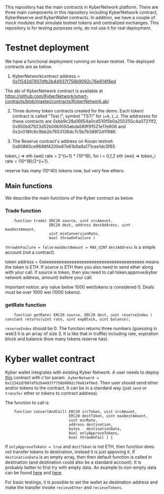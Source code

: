 This repository has the main contracts in KyberNetwork platform. There are three main components in this repository including  KyberNetwork contract, KyberReserve and KyberWallet contracts. In addition, we have a couple of mock modules that simulate testnet tokens and centralized exchanges.
This repository is for testing purposes only,  do not use it for real deployment.

# Testnet deployment

We have a functional deployment running on kovan testnet. The deployed contracts are as below.

1. KyberNetworkcontract address = [0x11542d7807dfb2b44937f756b9092c76e814f8ed](https://kovan.etherscan.io/address/0x11542d7807dfb2b44937f756b9092c76e814f8ed)

The abi of KyberNetwork contract is available at https://github.com/KyberNetwork/smart-contracts/blob/master/contracts/KyberNetwork.abi

2. Three dummy token contracts created for the demo. Each token/ contract is called "Test i", symbol "TSTi" for `i=0,1,2`.
The addresses for these contracts are 0xbb9c28a16654a0cd510f5b0a250255c4a07211f2, 0x950b87923d52b09b1050abda589f91521e17e606 and 0x2c018fc6c9bb2b7653136dc7c5b7b588f2d11986.

3. The Reserve contract's address on Kovan testnet: 0x60860ce9688f4200e87e61b9a9a171cee1dc5f65


token_i => eth (wei) rate = 2^{i+1} * (10^18), for i = 0,1,2
eth (wei) => token_i rate = (10^18)/2^{i+1}.

reserve has many (10^40) tokens now, but very few ethers.

## Main functions
We describe the main functions of the Kyber contract as below.
### Trade function
```
    function trade( ERC20 source, uint srcAmount,
                    ERC20 dest, address destAddress, uint maxDestAmount,
                    uint minConversionRate,
                    bool throwOnFailure )
```

`throwOnFailure = false`
`maxDestAmount = MAX_UINT`
`destAddress` is a simple account (not a contract).


token address = 0xeeeeeeeeeeeeeeeeeeeeeeeeeeeeeeeeeeeeeeee means the token is ETH.
If source is ETH then you also need to send ether along with your call.
If source is token, then you need to call token.approve(kyber network address, amount) before your call.

Important notice: any value below 1000 wei/tokens is considered 0. Deals must be over 1000 wei (1000 tokens).

### getRate function
```
    function getRate( ERC20 source, ERC20 dest, uint reserveIndex ) constant returns(uint rate, uint expBlock, uint balance);
```
`reserveIndex` should be 0.
The function returns three numbers (guessing in web3 it is an array of size 3. It is like that in truffle) including rate, expiration block and balance (how many tokens reserve has).


# Kyber wallet contract
Kyber wallet integrates with existing Kyber Network.
A user needs to deploy [this](https://github.com/KyberNetwork/smart-contracts/blob/master/contracts/KyberWallet.sol) contract with c'tor param
`_kyberNetwork = 0x11542d7807dfb2b44937f756b9092c76e814f8ed`.
Then user should send ether and/or tokens to the contract. It can be in a standard way (just `send` or `transfer` ether or tokens to contract address).

The function to call is 
```
    function convertAndCall( ERC20 srcToken, uint srcAmount,
                             ERC20 destToken, uint maxDestAmount,
                             uint minRate,
                             address destination,
                             bytes   destinationData,
                             bool onlyApproveTokens,
                             bool throwOnFail ) {
```
If `onlyApproveTokens = true` and `destToken` is not ETH, then function does not transfer tokens to destination, instead it is just appoving it.
If `destinationData` is an empty array, then then default function is called in destination (and destination could also be a standard account).
It is probably better to first try with empty data.
An example to non-empty data can be found [here](https://github.com/KyberNetwork/smart-contracts/blob/master/test/firstscenario.js#L364) and [here](https://github.com/KyberNetwork/smart-contracts/blob/master/test/firstscenario.js#L391).

For basic testings, it is possible to set the wallet as destination address and make the transfer invoke `recieveEther` and `recieveTokens`.
